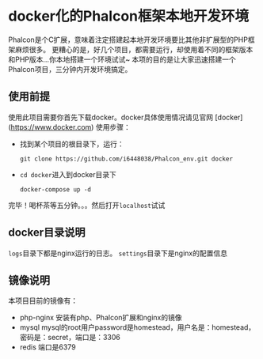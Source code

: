 # docker化的Phalcon框架本地开发环境
  Phalcon是个C扩展，意味着注定搭建起本地开发环境要比其他非扩展型的PHP框架麻烦很多。
  更糟心的是，好几个项目，都需要运行，却使用着不同的框架版本和PHP版本...你本地搭建一个环境试试~
  本项的目的是让大家迅速搭建一个Phalcon项目，三分钟内开发环境搞定。
## 使用前提
  使用此项目需要你首先下载docker。docker具体使用情况请见官网 [docker] (https://www.docker.com)
  使用步骤：
  + 找到某个项目的根目录下，运行：
    
    ```git clone https://github.com/i6448038/Phalcon_env.git docker```
  
  + ``cd docker``进入到docker目录下
    
    ```docker-compose up -d```
  
  完毕！喝杯茶等五分钟。。。然后打开``localhost``试试
  
## docker目录说明
  ``logs``目录下都是nginx运行的日志。
  ``settings``目录下是nginx的配置信息

## 镜像说明
  本项目目前的镜像有：
  + php-nginx 安装有php、Phalcon扩展和nginx的镜像
  + mysql mysql的root用户password是homestead，用户名是：homestead，密码是：secret，端口是：3306
  + redis 端口是6379

  
    

        
  
